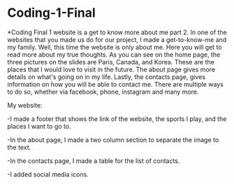 # Coding-1-Final
*Coding Final 1 website is a get to know more about me part 2. In one of the websites that you made us do for our project, I made a get-to-know-me and my family. Well, this time the website is only about me. Here you will get to read more about my true thoughts. As you can see on the home page, the three pictures on the slides are Paris, Canada, and Korea. These are the places that I would love to visit in the future. The about page gives more details on what's going on in my life. Lastly, the contacts page, gives information on how you will be able to contact me. There are multiple ways to do so, whether via facebook, phone, instagram and many more.

My website:

-I made a footer that shows the link of the website, the sports I play, and the places I want to go to.

-In the about page, I made a two column section to separate the image to the text.

-In the contacts page, I made a table for the list of contacts.

-I added social media icons.

